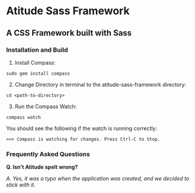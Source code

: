 # Atitude Sass Framework

## A CSS Framework built with Sass

### Installation and Build
1. Install Compass:
``` 
sudo gem install compass
```
2. Change Directory in terminal to the atitude-sass-framework directory:
```
cd <path-to-directory>
```
3. Run the Compass Watch:
```
compass watch
```

You should see the following if the watch is running correctly:
```
>>> Compass is watching for changes. Press Ctrl-C to Stop.
```

### Frequently Asked Questions
**Q. Isn't Atitude spelt wrong?**

*A. Yes, it was a typo when the application was created, and we decided to stick with it.*